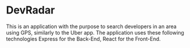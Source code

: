 # DevRadar
This is an application with the purpose to search developers in an area using GPS, similarly to the Uber app. The application uses these following technologies Express for the Back-End, React for the Front-End.
